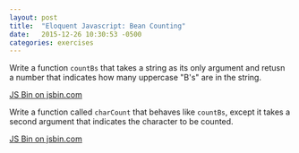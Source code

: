 ```yaml
---
layout: post
title:  "Eloquent Javascript: Bean Counting"
date:   2015-12-26 10:30:53 -0500
categories: exercises
---
```


Write a function `countBs` that takes a string as its only argument and retusn a number that indicates how many uppercase "B's" are in the string.

<a class="jsbin-embed" href="http://jsbin.com/lomucigoce/embed?js,console">JS Bin on jsbin.com</a><script src="http://static.jsbin.com/js/embed.min.js?3.35.5"></script>

Write a function called `charCount` that behaves like `countBs`, except it takes a second argument that indicates the character to be counted.

<a class="jsbin-embed" href="http://jsbin.com/xihavipeda/embed?js,console">JS Bin on jsbin.com</a><script src="http://static.jsbin.com/js/embed.min.js?3.35.5"></script>